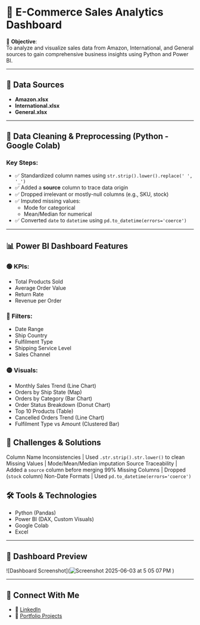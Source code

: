 # 🛒 E-Commerce Sales Analytics Dashboard

🚀 **Objective**:  
To analyze and visualize sales data from Amazon, International, and General sources to gain comprehensive business insights using Python and Power BI.

---

## 📁 Data Sources
- **Amazon.xlsx**
- **International.xlsx**
- **General.xlsx**

---

## 🧹 Data Cleaning & Preprocessing (Python - Google Colab)
### Key Steps:
- ✅ Standardized column names using `str.strip().lower().replace(' ', '_')`
- ✅ Added a **source** column to trace data origin
- ✅ Dropped irrelevant or mostly-null columns (e.g., SKU, stock)
- ✅ Imputed missing values:
  - Mode for categorical
  - Mean/Median for numerical
- ✅ Converted `date` to `datetime` using `pd.to_datetime(errors='coerce')`

---

## 📊 Power BI Dashboard Features
### 🟢 KPIs:
- Total Products Sold  
- Average Order Value  
- Return Rate  
- Revenue per Order  

### 🔵 Filters:
- Date Range  
- Ship Country  
- Fulfilment Type  
- Shipping Service Level  
- Sales Channel  

### 🟡 Visuals:
- Monthly Sales Trend (Line Chart)  
- Orders by Ship State (Map)  
- Orders by Category (Bar Chart)  
- Order Status Breakdown (Donut Chart)  
- Top 10 Products (Table)  
- Cancelled Orders Trend (Line Chart)  
- Fulfilment Type vs Amount (Clustered Bar)


## 🔧 Challenges & Solutions

Column Name Inconsistencies | Used `.str.strip().str.lower()` to clean 
Missing Values | Mode/Mean/Median imputation 
Source Traceability | Added a `source` column before merging 
99% Missing Columns | Dropped (`stock` column) 
Non-Date Formats | Used `pd.to_datetime(errors='coerce')` 


## 🛠️ Tools & Technologies
- Python (Pandas)
- Power BI (DAX, Custom Visuals)
- Google Colab
- Excel

---

## 📸 Dashboard Preview
![Dashboard Screenshot](![Screenshot 2025-06-03 at 5 05 07 PM](https://github.com/user-attachments/assets/2029ab4e-e4b5-4e58-89f1-5d029628a01a)
)

---

## 🔗 Connect With Me
- 💼 [LinkedIn](https://www.linkedin.com/in/misbahjabin-shaikh/)
- 📁 [Portfolio Projects](https://github.com/MisbahjabinShaikh)
